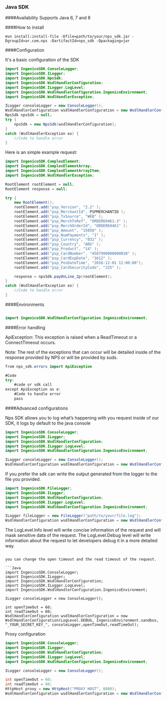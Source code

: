 ### Java SDK


####Availability
Supports Java 6, 7 and 8


####How to install

```
mvn install:install-file -Dfile=path/to/your/nps_sdk.jar -DgroupId=ar.com.nps -DartifactId=nps_sdk -Dpackaging=jar
```

####Configuration

It's a basic configuration of the SDK

```Java
import IngenicoSDK.ConsoleLogger;
import IngenicoSDK.ILogger;
import IngenicoSDK.NpsSdk;
import IngenicoSDK.WsdlHandlerConfiguration;
import IngenicoSDK.ILogger.LogLevel;
import IngenicoSDK.WsdlHandlerConfiguration.IngenicoEnvironment;
import IngenicoSDK.WsdlHandlerException;

ILogger consoleLogger = new ConsoleLogger();
WsdlHandlerConfiguration wsdlHandlerConfiguration = new WsdlHandlerConfiguration(LogLevel.DEBUG, IngenicoEnvironment.sandbox, "_YOUR_SECRET_KEY_", consoleLogger);      
NpsSdk npsSdk = null;
try {
	npsSdk = new NpsSdk(wsdlHandlerConfiguration);
} 
catch (WsdlHandlerException ex) {	
	//Code to handle error
}  
```


Here is an simple example request:

```Java
import IngenicoSDK.ComplexElement;
import IngenicoSDK.ComplexElementArray;
import IngenicoSDK.ComplexElementArrayItem;
import IngenicoSDK.WsdlHandlerException;

RootElement rootElement = null;
RootElement response = null;

try {
	new RootElement();
	rootElement.add("psp_Version", "2.2" );
	rootElement.add("psp_MerchantId", PSPMERCHANTID );
	rootElement.add("psp_TxSource", "WEB" );
	rootElement.add("psp_MerchTxRef", "ORDER69461-3" );
	rootElement.add("psp_MerchOrderId", "ORDER69461" );
	rootElement.add("psp_Amount", "15050" );
	rootElement.add("psp_NumPayments", "1" );
	rootElement.add("psp_Currency", "032" );
	rootElement.add("psp_Country", "ARG" );
	rootElement.add("psp_Product", "14" );
	rootElement.add("psp_CardNumber", "4507990000000010" );
	rootElement.add("psp_CardExpDate", "1612" );
	rootElement.add("psp_PosDateTime", "2016-12-01 12:00:00");
	rootElement.add("psp_CardSecurityCode", "325" );	

	response = npsSdk.payOnLine_2p(rootElement);
} 
catch (WsdlHandlerException ex) {	
	//Code to handle error
}  

```

####Environments

```Java

import IngenicoSDK.WsdlHandlerConfiguration.IngenicoEnvironment;

```

####Error handling

ApiException: This exception is raised when a ReadTimeout or a ConnectTimeout occurs.

Note: The rest of the exceptions that can occur will be detailed inside of the response provided by NPS or will be provided by suds.

```Java
from nps_sdk.errors import ApiException

#Code
try:
    #code or sdk call
except ApiException as e:
    #Code to handle error
    pass
```

####Advanced configurations

Nps SDK allows you to log what’s happening with you request inside of our SDK, it logs by default to the java console

```Java
import IngenicoSDK.ConsoleLogger;
import IngenicoSDK.ILogger;
import IngenicoSDK.WsdlHandlerConfiguration;
import IngenicoSDK.ILogger.LogLevel;
import IngenicoSDK.WsdlHandlerConfiguration.IngenicoEnvironment;

ILogger consoleLogger = new ConsoleLogger();
WsdlHandlerConfiguration wsdlHandlerConfiguration = new WsdlHandlerConfiguration(LogLevel.DEBUG, IngenicoEnvironment.sandbox, "_YOUR_SECRET_KEY_", consoleLogger);      

```
If you prefer the sdk can write the output generated from the logger to the file you provided.
```Java
import IngenicoSDK.FileLogger;
import IngenicoSDK.ILogger;
import IngenicoSDK.WsdlHandlerConfiguration;
import IngenicoSDK.ILogger.LogLevel;
import IngenicoSDK.WsdlHandlerConfiguration.IngenicoEnvironment;

ILogger fileLogger = new FileLogger("path/to/your/file.log");
WsdlHandlerConfiguration wsdlHandlerConfiguration = new WsdlHandlerConfiguration(LogLevel.DEBUG, IngenicoEnvironment.sandbox, "_YOUR_SECRET_KEY_", fileLogger);      
```

The LogLevel.Info level will write concise information of the request and will mask sensitive data of the request. 
The LogLevel.Debug level will write information about the request to let developers debug it in a more detailed way.

```

you can change the open timeout and the read timeout of the request.

```Java
import IngenicoSDK.ConsoleLogger;
import IngenicoSDK.ILogger;
import IngenicoSDK.WsdlHandlerConfiguration;
import IngenicoSDK.ILogger.LogLevel;
import IngenicoSDK.WsdlHandlerConfiguration.IngenicoEnvironment;

ILogger consoleLogger = new ConsoleLogger();

int openTimeOut = 60;
int readTimeOut = 60;
WsdlHandlerConfiguration wsdlHandlerConfiguration = new WsdlHandlerConfiguration(LogLevel.DEBUG, IngenicoEnvironment.sandbox, "_YOUR_SECRET_KEY_", consoleLogger,openTimeOut,readTimeOut);      
```

Proxy configuration

```Java
import IngenicoSDK.ConsoleLogger;
import IngenicoSDK.ILogger;
import IngenicoSDK.WsdlHandlerConfiguration;
import IngenicoSDK.ILogger.LogLevel;
import IngenicoSDK.WsdlHandlerConfiguration.IngenicoEnvironment;

ILogger consoleLogger = new ConsoleLogger();

int openTimeOut = 60;
int readTimeOut = 60;
HttpHost proxy = new HttpHost("PROXY HOST", 8080);
WsdlHandlerConfiguration wsdlHandlerConfiguration = new WsdlHandlerConfiguration(LogLevel.DEBUG, IngenicoEnvironment.sandbox, "_YOUR_SECRET_KEY_", consoleLogger,openTimeOut,readTimeOut,proxy);      
```
